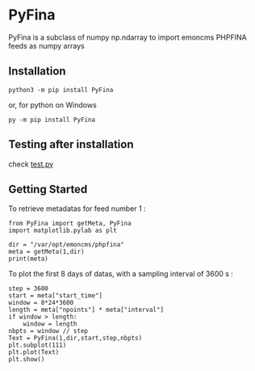# PyFina

PyFina is a subclass of numpy np.ndarray to import emoncms PHPFINA feeds as numpy arrays

## Installation

```
python3 -m pip install PyFina
```
or, for python on Windows
```
py -m pip install PyFina
```

## Testing after installation

check [test.py](tests/test.py)

## Getting Started

To retrieve metadatas for feed number 1 :

```
from PyFina import getMeta, PyFina
import matplotlib.pylab as plt

dir = "/var/opt/emoncms/phpfina"
meta = getMeta(1,dir)
print(meta)
```
To plot the first 8 days of datas, with a sampling interval of 3600 s :

```
step = 3600
start = meta["start_time"]
window = 8*24*3600
length = meta["npoints"] * meta["interval"]
if window > length:
    window = length
nbpts = window // step
Text = PyFina(1,dir,start,step,nbpts)
plt.subplot(111)
plt.plot(Text)
plt.show()

```
